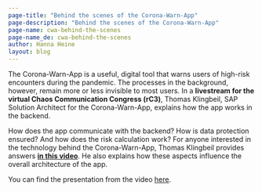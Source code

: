 ```yaml
---
page-title: "Behind the scenes of the Corona-Warn-App"
page-description: "Behind the scenes of the Corona-Warn-App"
page-name: cwa-behind-the-scenes
page-name_de: cwa-behind-the-scenes
author: Hanna Heine
layout: blog
---
```

 
The Corona-Warn-App is a useful, digital tool that warns users of high-risk encounters during the pandemic. The processes in the background, however, remain more or less invisible to most users. In a **livestream for the virtual Chaos Communication Congress (rC3)**, Thomas Klingbeil, SAP Solution Architect for the Corona-Warn-App, explains how the app works in the backend.
 
<!-- overview -->

How does the app communicate with the backend? How is data protection ensured? And how does the risk calculation work? For anyone interested in the technology behind the Corona-Warn-App, Thomas Klingbeil provides answers [**in this video**](https://youtu.be/TIXsOIrp1dg). He also explains how these aspects influence the overall architecture of the app.

You can find the presentation from the video [here](https://www.coronawarn.app/assets/documents/cwa-rc3.pdf).